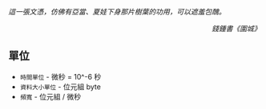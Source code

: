 _這一張文憑，仿佛有亞當、夏娃下身那片樹葉的功用，可以遮羞包醜。_
_<p align="right"> 錢鍾書《圍城》 </p>_

## 單位
- `時間單位` - 微秒 = 10^-6 秒
- `資料大小單位` - 位元組 byte
- `頻寬` - 位元組 / 微秒